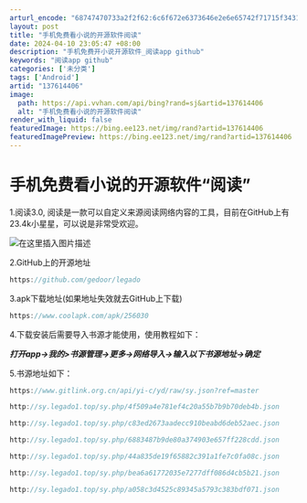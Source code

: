 ```yaml
---
arturl_encode: "68747470733a2f2f62:6c6f672e6373646e2e6e65742f71715f34313538383534382f:61727469636c652f64657461696c732f313337363134343036"
layout: post
title: "手机免费看小说的开源软件阅读"
date: 2024-04-10 23:05:47 +08:00
description: "手机免费开小说开源软件_阅读app github"
keywords: "阅读app github"
categories: ['未分类']
tags: ['Android']
artid: "137614406"
image:
  path: https://api.vvhan.com/api/bing?rand=sj&artid=137614406
  alt: "手机免费看小说的开源软件阅读"
render_with_liquid: false
featuredImage: https://bing.ee123.net/img/rand?artid=137614406
featuredImagePreview: https://bing.ee123.net/img/rand?artid=137614406
---
```


# 手机免费看小说的开源软件“阅读”

1.阅读3.0, 阅读是一款可以自定义来源阅读网络内容的工具，目前在GitHub上有23.4k小星星，可以说是非常受欢迎。
  
![在这里插入图片描述](https://i-blog.csdnimg.cn/blog_migrate/382d98123846657bfbbad81c25ee9216.png)

2.GitHub上的开源地址

```java
https://github.com/gedoor/legado

```

3.apk下载地址(如果地址失效就去GitHub上下载)

```java
https://www.coolapk.com/apk/256030

```

4.下载安装后需要导入书源才能使用，使用教程如下：

***打开app->我的>书源管理->更多->网络导入->输入以下书源地址->确定***

5.书源地址如下：

```java
https://www.gitlink.org.cn/api/yi-c/yd/raw/sy.json?ref=master

```

```java
http://sy.legado1.top/sy.php/4f509a4e781ef4c20a55b7b9b70deb4b.json

```

```java
http://sy.legado1.top/sy.php/c83ed2673aadecc910beabd6deb52aec.json

```

```java
http://sy.legado1.top/sy.php/6883487b9de80a374903e657ff228cdd.json

```

```java
http://sy.legado1.top/sy.php/44a835de19f65882c391a1fe7c0fa08c.json

```

```java
http://sy.legado1.top/sy.php/bea6a61772035e7277dff086d4cb5b21.json

```

```java
http://sy.legado1.top/sy.php/a058c3d4525c89345a5793c383bdf071.json

```